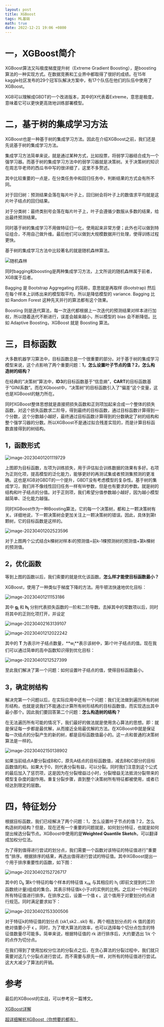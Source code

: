 ```yaml
---
layout: post
title: XGBoost
tags: ML基础
math: true
date: 2022-12-21 19:06 +0800
---
```


# 一，XGBoost简介

XGBoost算法又叫极度梯度提升树（Extreme Gradient Boosting），是boosting算法的一种实现方式。在数据竞赛和工业界中都取得了很好的成绩。在15年kaggle社区发布的29个冠军队解决方案中，有17个队伍在他们的队伍中使用了XGBoost。

XGB可以理解成GBDT的一个改进版本，其中的X代表着Extreme，意思是极度，意味着它可以更快更高效地训练部署模型。

# 二，基于树的集成学习方法

XGBoost也是一种基于树的集成学习方法。因此在介绍XGBoost之前，我们还是先说基于树的集成学习方法。

集成学习方法简单来说，就是通过某种方式，比如投票，将弱学习器结合成为一个强学习器。而基于树的集成学习方法中的弱学习器就是决策树。关于决策树的知识在周志华老师的西瓜书中写的很详细了，这里不多赘述。

其中比较重要的一点是，在分类任务中和回归任务中，判断结果的方式会有所不同。

对于回归树：预测结果会落在每片叶子上，回归树会将叶子上的数值求平均就是这片叶子结点的回归结果。

对于分类树：最终类别号会落在每片叶子上，叶子会遵循少数服从多数的结果，给出最终预测结果。

同时基于树的集成学习不用做特征归一化，使用起来非常方便；此外也可以做到特征组合，不用自己做升维。最后他们可以做到大规模数据并行处理，使得训练过程更快。

基于树的集成学习方法中比较著名的就是随机森林算法。

![随机森林](https://github.com/xiejingcheng/xiejingcheng.github.io/raw/main/_posts\img\resize,m_lfit,w_536,limit_1.jpeg)

同时bagging和boosting是两种集成学习方法，上文所说的随机森林属于前者，XGB属于后者。

Bagging 是 Bootstrap Aggregating 的简称，意思就是再取样 (Bootstrap) 然后在每个样本上训练出来的模型取平均，所以是降低模型的 variance. Bagging 比如 Random Forest 这种先天并行的算法都有这个效果。

Boosting 则是迭代算法，每一次迭代都根据上一次迭代的预测结果对样本进行加权，所以随着迭代不断进行，误差会越来越小，所以模型的 bias 会不断降低。比如 Adaptive Boosting，XGBoost 就是 Boosting 算法。

# 三，目标函数

大多数机器学习算法中，目标函数总是一个很重要的部分。对于基于树的集成学习模型来说，这个点影响了两个重要问题：**1，怎么设置叶子节点的值？2，怎么构造树的结构？**

在经典的“决策树”算法中，**ID3**的目标函数基于“信息熵”，**CART**的目标函数基于“GINI系数”。而在XGboost中，“决策树“的目标函数引入了”偏差“这个变量，这也是XGBoost的魅力所在。

同时XGBoost整体思想就是直接把损失函数和正则项加起来合成一个整体的损失函数，对这个损失函数求二阶导，得到最终的目标函数，通过目标函数计算得到一个分数，这个分数越小越好，最终通过目标函数计算得到的分数确定了树的结构和整个强学习器的分数。所以XGBoost不是通过拟合残差实现的，而是计算目标函数直接得到的树结构。

## 1，函数形式

![image-20230401201119729](https://github.com/xiejingcheng/xiejingcheng.github.io/raw/main/_posts\img\image-20230401201119729.png)

上图即为目标函数，左项为训练损失，用于评估拟合训练数据的效果有多好。右项为正则化项，提高模型的泛化能力，能够更好的再测试集或者预测集预测的更准确。这也是XGB对GBDT的一个提升，GBDT没有考虑模型的复杂性。基于树的集成学习，我们并不像线性回归任务一样有W参数，但是也有要求的参数。就是树的结构和叶子结点的分值。对于正则项，我们希望分值参数越小越好，因为越小模型越简单、泛化能力越强。

同时XGBoost作为一种Boosting算法，它的每一个决策树，都和上一颗决策树有关。详细地说，下一颗决策树会更加关注上一颗决策树的错误。因此，具体到第t颗树，它的目标函数是这样的。

![image-20230401202523596](https://github.com/xiejingcheng/xiejingcheng.github.io/raw/main/_posts\img\image-20230401202523596.png)

对于上图两个公式结合k棵树对样本i的预测值=前k-1棵预测树的预测值+第k棵树的预测值。

## 2，优化函数

等到上图的函数以后，我们索要的就是优化该函数。**怎么样才能使目标函数最小？**

XGBoost，使用了一种类似于梯度下降的方法。用牛顿法快速地优化目标：

![image-20230401211153186](https://github.com/xiejingcheng/xiejingcheng.github.io/raw/main/_posts\img\image-20230401211153186.png)

其中 **g<sub>i</sub>** 和 **h<sub>i</sub>** 分别代表损失函数的一阶和二阶导数。去掉其中的常数项以后，同时将其中的正则化项打开，并设定

![image-20230402163139107](https://github.com/xiejingcheng/xiejingcheng.github.io/raw/main/_posts\img\image-20230402163139107.png)

![image-20230401212022242](https://github.com/xiejingcheng/xiejingcheng.github.io/raw/main/_posts\img\image-20230401212022242.png)

其中的 **T** 为表示叶子结点数量，**w<sub>i</sub>**表示该树中，第i个叶子结点的值。现在我们可以通过简单的高中函数知识得到优化目标：

![image-20230401212527399](https://github.com/xiejingcheng/xiejingcheng.github.io/raw/main/_posts\img\image-20230401212527399.png)

至此我们解决了第一个问题：如何设置叶子结点的值，使得目标函数最小。

## 3，确定树结构

解决完第一个问题以后，在实际应用中还有一个问题：我们无法做到遍历所有的树形结构，也就是说我们不能通过计算所有树形结构的目标函数值，而实现选出其中最小那个。因此我们要回答第二个问题：**怎么构造树的结构？**

在无法遍历所有可能的情况下，我们最好的做法就是使用贪心算法的思想。即：就是保证每一步都是最优解，从而接近全局最优解的方法。在XGBoost中就是保证每一次结点的分裂产生的新的树，都是目标函数值最小的。这一点和普通的决策树算法是一样的。

![image-20230402150138902](https://github.com/xiejingcheng/xiejingcheng.github.io/raw/main/_posts\img\image-20230402150138902.png)

如果当前结点A要分裂成B和C，原先A结点的目标函数值，减去B和C部分的目标函数值的和。如果大于0，则代表分裂有益，可以分裂。同时我们注意到这个公式的最后加入了惩罚项，这是因为在分裂增益过小时，分裂增益无法抵消分裂带来的模型复杂度的副作用。重复分裂步骤，直到整个决策树所有特征都被使用，或者已经达到限定的层数。

# 四，特征划分

根据目标函数，我们已经解决了两个问题：1，怎么设置叶子节点的值？2，怎么构造树的结构？但是，现在还有一个重要的问题就是，如何划分特征，也就是如何提出候选分裂节点。XGBoost中使用的是**Weighted Quantile Sketch**，可以翻译成加权分位法。

为了得到值得进行尝试的划分点，我们需要一个函数对该特征的特征值进行"重要性"排序。根据排序的结果，再选出值得进行尝试的特征值。其中XGBoost提出一个用于排序重要性的函数，如下图：

![image-20230402152726717](https://github.com/xiejingcheng/xiejingcheng.github.io/raw/main/_posts\img\image-20230402152726717.png)

其中的 D<sub>k</sub> 第k个特征的每个样本的特征值 x<sub>nk</sub> 与其相应的 h<sub>i</sub> (即前文提到的二阶函数统计量)组成的集合。其表示特征值k小于z的实例的比例。之后对一个特征的所有特征值进行排序。在排序之后，设置一个值 ϵ 。这个值用于对要划分的点进行规范。同时满足要求如下：

![image-20230402153300506](https://github.com/xiejingcheng/xiejingcheng.github.io/raw/main/_posts\img\image-20230402153300506.png)

对于特征k的特征值的划分点 {sk1,sk2...skl} 有，两个相连划分点的 rk 值的差的绝对值要小于 ϵ 。同时，为了增大算法的效率，也可以选择每个切分点包含的特征值数量尽可能多。简单来说，根据特征值的 rk 进行排序后，大约要选出 1/ϵ 个的点作为切分点。

在我们得到了使用加权分位法的分裂点之后，在贪心算法的分裂过程中，我们就只需要对这几个分裂点进行尝试，而不需要与原先一样，对所有的特征值进行尝试。这大大减少了算法的开销。



# 参考

最后的XGBoost的实战，可以参考另一篇博文。



[XGBoost详解](https://www.jianshu.com/p/f9a0e56ad6b4)

[超详细解析XGBoost（你想要的都有）](https://zhuanlan.zhihu.com/p/562983875)